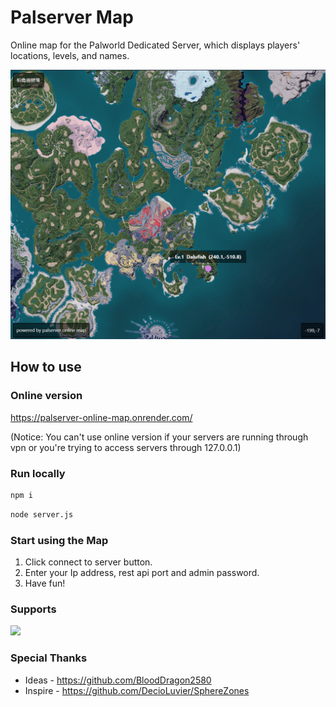 # Palserver Map

Online map for the Palworld Dedicated Server, which displays players' locations, levels, and names.

![](./preview.png)

## How to use

### Online version

https://palserver-online-map.onrender.com/

(Notice: You can't use online version if your servers are running through vpn or you're trying to access servers through 127.0.0.1)

### Run locally 

```bash
npm i
```

```bash
node server.js
```

### Start using the Map

1. Click connect to server button.
2. Enter your Ip address, rest api port and admin password.
3. Have fun!

### Supports

<a href="https://www.buymeacoffee.com/Dalufish"><img src="https://img.buymeacoffee.com/button-api/?text=Buy me a coffee&emoji=&slug=Dalufish&button_colour=FFDD00&font_colour=000000&font_family=Comic&outline_colour=000000&coffee_colour=ffffff" /></a>

### Special Thanks

- Ideas - https://github.com/BloodDragon2580
- Inspire - https://github.com/DecioLuvier/SphereZones
